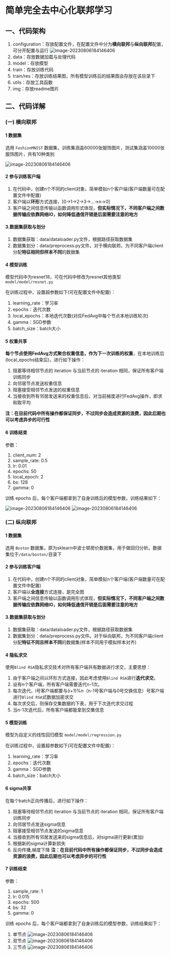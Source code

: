 # 简单完全去中心化联邦学习

## 一、代码架构
1. configuration：存放配置文件，在配置文件中分为**横向联邦**与**纵向联邦**配置，可分开配置与运行
![image-20230806184146406](./img/configuration.png)
2. data：存放数据加载与处理代码
3. model：存放模型
4. train：存放训练代码
5. train/res：存放训练结果图，所有模型训练后的结果图会存放在该目录下
6. utils：存放工具函数
7. img：存放readme图片

## 二、代码详解
### (一) 横向联邦
#### 1 数据集

选用 `FashionMNIST` 数据集，训练集涵盖60000张服饰图片，测试集涵盖10000张服饰图片，共有10种类别

![image-20230806184146406](./img/image-20230806184146406.png)

#### 2 参与训练客户端

1. 在代码中，创建n个不同的client对象，简单模拟n个客户端(客户端数量可在配置文件中配置)
2. 客户端以**环形**方式连接，[0->1->2->3->...->n->0]
3. 客户端之间信息传输以函数调用形式体现，**但实际情况下，不同客户端之间数据传输应依靠网络IO，如何降低通信开销是后面需要注意的地方**

#### 3.数据集获取与划分
1. 数据集获取：data/dataloader.py文件，根据路径获取数据集
2. 数据集划分：data/preprocess.py文件。对于横向联邦，为不同客户端client分配**特征相同但样本不同**的数据集

#### 4 模型训练
模型代码中为resnet18，可在代码中修改为resnet其他类型 `model/model/resnet.py`

在训练过程中，设置超参数如下(可在配置文件中配置)：
1. learning_rate：学习率
2. epochs：迭代次数
3. local_epochs：本地迭代次数(对应FedAvg中每个节点本地训练轮次)
3. gamma：SGD参数
4. batch_size：batch大小


#### 5 权重共享
**每个节点使用FedAvg方式聚合权重信息，作为下一次训练的权重**，在本地训练后(local_epochs结束后)，进行如下操作：
1. 阻塞等待相邻节点的 iteration 与当前节点的 iteration 相同，保证所有客户端训练同步
2. 向邻居节点发送权重信息
3. 阻塞接受相邻节点发送的权重信息
4. 当接收到所有邻居发送来的权重信息后，对当前梯度进行FedAvg操作，即求和取平均

**注：在目前代码中所有操作都保证同步，不过同步会造成资源的浪费，因此后期也可以考虑异步的可行性**

#### 6 训练结束
参数：
1. client_num: 2
2. sample_rate: 0.5
3. lr: 0.01
4. epochs: 50
5. local_epoch: 2
5. bs: 128
6. gamma: 0

训练 epochs 后，每个客户端都拿到了自身训练后的模型参数，训练结果如下：

![image-20230806184146406](./train/res/horizontal_loss_res.png)
![image-20230806184146406](./train/res/horizontal_accuracy_res.png)
### (二) 纵向联邦
#### 1 数据集

选用 `Boston` 数据集，原为sklearn中波士顿房价数据集，用于做回归分析。数据集位于`/data/boston/`目录下

#### 2 参与训练客户端

1. 在代码中，创建n个不同的client对象，简单模拟n个客户端(客户端数量可在配置文件中配置)
2. 客户端以**全连接**方式连接，是完全图
3. 客户端之间信息传输以函数调用形式体现，**但实际情况下，不同客户端之间数据传输应依靠网络IO，如何降低通信开销是后面需要注意的地方**


#### 3.数据集获取与划分
1. 数据集获取：data/dataloader.py文件，根据路径获取数据集
2. 数据集划分：data/preprocess.py文件。对于纵向联邦，为不同客户端client分配**特征不同且样本不同**的数据集(样本不同用于模拟样本对齐)


#### 4 隐私求交

使用`Blind RSA`隐私求交技术对所有客户端共有数据进行求交，主要思想：

1. 由于客户端之间以环形方式连接，因此考虑使用`Blind RSA`进行**迭代求交**。
2. 设有n个客户端，所有客户端需要迭代n-1次。
3. 每次迭代，i号客户端都要与(i+1)%n（n-1号客户端与0号交换信息）号客户端进行`Blind RSA`式数据加密求交
4. 每次求交后，则保存交集数据的下表，用于下次迭代求交过程
5. 当n-1次迭代后，所有客户端都能拿到交集信息

#### 5 模型训练
模型为自定义的线性回归模型 `model/model/regression.py`

在训练过程中，设置超参数如下(可在配置文件中配置)：
1. learning_rate：学习率
2. epochs：迭代次数
3. gamma：SGD参数
4. batch_size：batch大小

#### 6 sigma共享
在每个batch正向传播后，进行如下操作：
1. 阻塞等待相邻节点的 iteration 与当前节点的 iteration 相同，保证所有客户端训练同步
2. 向邻居节点发送sigma信息
3. 阻塞接受相邻节点发送的sigma信息
4. 当接收到所有邻居发送来的sigma信息后，对sigma进行更新(累加)
5. 根据新的sigma计算新损失 
6. 反向传播,梯度下降
**注：在目前代码中所有操作都保证同步，不过同步会造成资源的浪费，因此后期也可以考虑异步的可行性**


#### 7 训练结束

参数：
1. sample_rate: 1
2. lr: 0.015
3. epochs: 500
4. bs: 32
5. gamma: 0

训练 epochs 后，每个客户端都拿到了自身训练后的模型参数，训练结果如下：
1. 单节点
![image-20230806184146406](train/res/vertical_res_single.png)
2. 双节点
![image-20230806184146406](train/res/vertical_res_double.png)
3. 三节点
![image-20230806184146406](train/res/vertical_res_triple.png)
